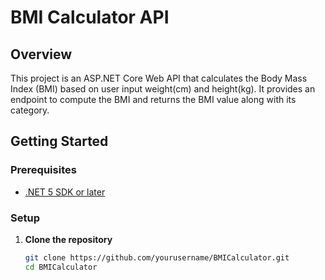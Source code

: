 # BMI Calculator API

## Overview

This project is an ASP.NET Core Web API that calculates the Body Mass Index (BMI) based on user input weight(cm) and height(kg). It provides an endpoint to compute the BMI and returns the BMI value along with its category.

## Getting Started

### Prerequisites

- [.NET 5 SDK or later](https://dotnet.microsoft.com/download)

### Setup

1. **Clone the repository**

   ```bash
   git clone https://github.com/yourusername/BMICalculator.git
   cd BMICalculator
